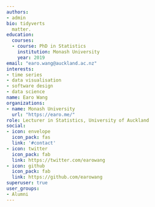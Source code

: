 ```yaml
---
authors:
- admin
bio: tidyverts
  matter.
education:
  courses:
  - course: PhD in Statistics
    institution: Monash University
    year: 2019
email: "earo.wang@auckland.ac.nz"
interests:
- time series
- data visualisation
- software design
- data science
name: Earo Wang
organizations:
- name: Monash University
  url: "https://earo.me/"
role: Lecturer in Statistics, University of Auckland
social:
- icon: envelope
  icon_pack: fas
  link: '#contact'
- icon: twitter
  icon_pack: fab
  link: https://twitter.com/earowang
- icon: github
  icon_pack: fab
  link: https://github.com/earowang
superuser: true
user_groups:
- Alumni
---
```



